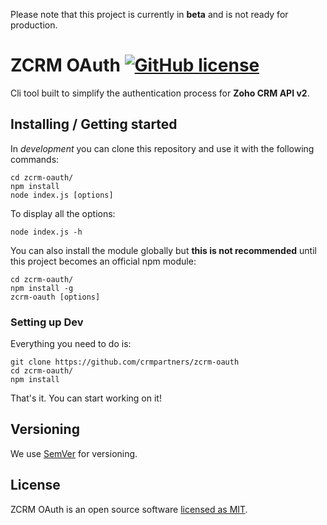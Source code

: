 Please note that this project is currently in **beta** and is not ready for production.

# ZCRM OAuth [![GitHub license](https://img.shields.io/badge/license-MIT-blue.svg?style=flat-square)](https://github.com/your/your-project/blob/master/LICENSE)

Cli tool built to simplify the authentication process for **Zoho CRM API v2**. 

## Installing / Getting started

In _development_ you can clone this repository and use it with the following commands:

```shell
cd zcrm-oauth/
npm install
node index.js [options]
```

To display all the options:

```shell
node index.js -h
```

You can also install the module globally but **this is not recommended** until this project becomes an official
npm module:

```shell
cd zcrm-oauth/
npm install -g
zcrm-oauth [options]
``` 

### Setting up Dev

Everything you need to do is:

```shell
git clone https://github.com/crmpartners/zcrm-oauth
cd zcrm-oauth/
npm install
```

That's it. You can start working on it!

## Versioning

We use [SemVer](http://semver.org/) for versioning.

## License

ZCRM OAuth is an open source software [licensed as MIT](https://github.com/crmpartners/zcrm-oauth/blob/master/LICENSE).

